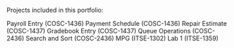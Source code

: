 Projects included in this portfolio:

Payroll Entry (COSC-1436)
Payment Schedule (COSC-1436)
Repair Estimate (COSC-1437)
Gradebook Entry (COSC-1437)
Queue Operations (COSC-2436)
Search and Sort (COSC-2436)
MPG (ITSE-1302)
Lab 1 (ITSE-1359)
